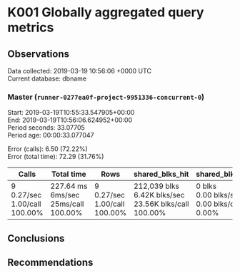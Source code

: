 # K001 Globally aggregated query metrics

## Observations ##
Data collected: 2019-03-19 10:56:06 +0000 UTC  
Current database: dbname  



### Master (`runner-0277ea0f-project-9951336-concurrent-0`) ###
Start: 2019-03-19T10:55:33.547905+00:00  
End: 2019-03-19T10:56:06.624952+00:00  
Period seconds: 33.07705  
Period age: 00:00:33.077047  

Error (calls): 6.50 (72.22%)  
Error (total time): 72.29 (31.76%)

Calls | Total&nbsp;time | Rows | shared_blks_hit | shared_blks_read | shared_blks_dirtied | shared_blks_written | blk_read_time | blk_write_time | kcache_reads | kcache_writes | kcache_user_time_ms | kcache_system_time 
-------|------------|------|-----------------|------------------|---------------------|---------------------|---------------|----------------|--------------|---------------|---------------------|--------------------
9<br/>0.27/sec<br/>1.00/call<br/>100.00% |227.64&nbsp;ms<br/>6ms/sec<br/>25ms/call<br/>100.00% |9<br/>0.27/sec<br/>1.00/call<br/>100.00% |212,039&nbsp;blks<br/>6.42K&nbsp;blks/sec<br/>23.56K&nbsp;blks/call<br/>100.00% |0&nbsp;blks<br/>0.00&nbsp;blks/sec<br/>0.00&nbsp;blks/call<br/>0.00% |0&nbsp;blks<br/>0.00&nbsp;blks/sec<br/>0.00&nbsp;blks/call<br/>0.00% |0&nbsp;blks<br/>0.00&nbsp;blks/sec<br/>0.00&nbsp;blks/call<br/>0.00% |0.00&nbsp;ms<br/>0s/sec<br/>0s/call<br/>0.00% |0.00&nbsp;ms<br/>0s/sec<br/>0s/call<br/>0.00% |0.00&nbsp;bytes<br/>0.00&nbsp;bytes/sec<br/>0.00&nbsp;bytes/call<br/>0.00% |0.00&nbsp;bytes<br/>0.00&nbsp;bytes/sec<br/>0.00&nbsp;bytes/call<br/>0.00% |0.00&nbsp;ms<br/>0s/sec<br/>0s/call<br/>0.00% |0.00&nbsp;ms<br/>0s/sec<br/>0s/call<br/>0.00%





## Conclusions ##


## Recommendations ##

